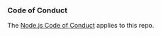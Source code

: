 ### Code of Conduct

The [Node.js Code of Conduct][] applies to this repo.

[node.js code of conduct]:
  https://github.com/nodejs/node/blob/master/CODE_OF_CONDUCT.md
